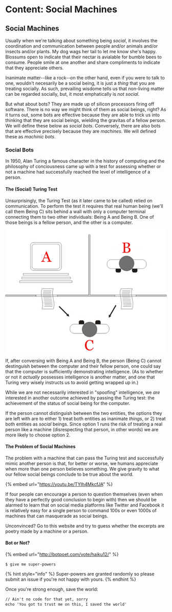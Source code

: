 # Content: Social Machines

## Social Machines

Usually when we're talking about something being _social_, it involves the coordination and communication between people and/or animals and/or insects and/or plants. My dog wags her tail to let me know she's happy. Blossums open to indicate that their nectar is avialable for bumble bees to consume. People smile at one another and share compliments to indicate that they appreciate others. 

Inanimate matter--like a rock--on the other hand, even if you were to talk to one, wouldn't necesarily be a social being, it is just a _thing_ that you are treating socially. As such, prevailing wisdome tells us that non-living matter can be regarded socially, but, it most emphatically is _not social_. 

But what about bots? They are made up of silicon processors firing off software. There is no way we might think of them as social beings, right? As it turns out, some bots are effective because they are able to trick us into thinking that they are social beings, wielding the gravitas of a fellow person. We will define these below as _social bots_. Conversely, there are also bots that are effective precisely because they are _machines._ We will defined these as _machinic bots_. 

### 

### Social Bots

In 1950, Alan Turing a famous character in the history of computing and the philosophy of conciousness came up with a test for assessing whether or not a machine had successfully reached the level of intelligence of a person. 



#### The \(Social\) Turing Test 

Unsurprisingly, the Turing Test \(as it later came to be called\) relied on communication. To perform the test it requires that real human being \(we'll call them Being C\) sits behind a wall with only a computer terminal connecting them to two other individuals: Being A and Being B. One of those beings is a fellow person, and the other is a computer. 

![](../../../.gitbook/assets/630px-turing_test_diagram.png)

If, after conversing with Being A and Being B, the person \(Being C\) cannot destinguish between the computer and their fellow person, one could say that the computer is sufficiently demonstrating intelligence. \(As to whether or not it _actually_ possesses intelligence is another matter, and one that Turing very wisely instructs us to avoid getting wrapped up in.\) 

While we are not necessarily interested in "spoofing" intelligence, we _are_ interested in another outcome achieved by passing the Turing test: the achievement of the status of social being for the computer. 

If the person cannot distinguish between the two entities, the options they are left with are to either 1\) treat both entities as inanimate _things_, or 2\) treat both entities as _social_ beings. Since option 1 runs the risk of treating a real person like a machine \(disrespecting that person, in other words\) we are more likely to choose option 2. 



#### The Problem of Social Machines

The problem with a machine that can pass the Turing test and successfully mimic another person is that, for better or worse, we humans appreciate when more than one person believes something. We give gravity to what our fellow social beings conclude to be true about the world. 

{% embed url="https://youtu.be/TYIh4MkcfJA" %}

If four people can encourage a person to question themselves \(even when they have a perfectly good conclusion to begin with\) then we should be alarmed to learn that on social media platforms like Twitter and Facebook it is relatively easy for a single person to command 100s or even 1000s of machines that can masquerade as social beings. 

Unconvinced? Go to this website and try to guess whether the excerpts are poetry made by a machine or a person. 



#### Bot or Not? 

{% embed url="http://botpoet.com/vote/haiku12/" %}



```
$ give me super-powers
```

{% hint style="info" %}
 Super-powers are granted randomly so please submit an issue if you're not happy with yours.
{% endhint %}

Once you're strong enough, save the world:

```
// Ain't no code for that yet, sorry
echo 'You got to trust me on this, I saved the world'
```



